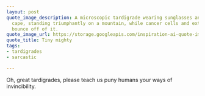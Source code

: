 ```yaml
---
layout: post
quote_image_description: A microscopic tardigrade wearing sunglasses and a superhero
  cape, standing triumphantly on a mountain, while cancer cells and extreme temperatures
  bounce off of it.
quote_image_url: https://storage.googleapis.com/inspiration-ai-quote-images/2023-11-07.jpg
quote_title: Tiny mighty
tags:
- tardigrades
- sarcastic

---
```


Oh, great tardigrades, please teach us puny humans your ways of invincibility.